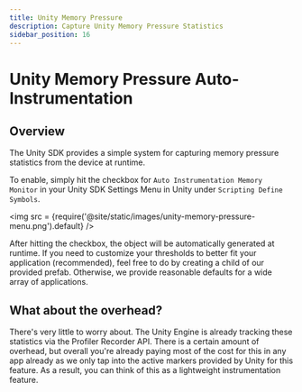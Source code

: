 ```yaml
---
title: Unity Memory Pressure
description: Capture Unity Memory Pressure Statistics
sidebar_position: 16
---
```


# Unity Memory Pressure Auto-Instrumentation

## Overview

The Unity SDK provides a simple system for capturing memory pressure statistics from the device at runtime.

To enable, simply hit the checkbox for `Auto Instrumentation Memory Monitor` in your Unity SDK Settings Menu in Unity under `Scripting Define Symbols`.

<img src = {require('@site/static/images/unity-memory-pressure-menu.png').default} />

After hitting the checkbox, the object will be automatically generated at runtime. If you need to customize your thresholds to better fit your application (recommended), feel free to do by creating a child of our provided prefab. Otherwise, we provide reasonable defaults for a wide array of applications.

## What about the overhead?

There's very little to worry about. The Unity Engine is already tracking these statistics via the Profiler Recorder API. There is a certain amount of overhead, but overall you're already paying most of the cost for this in any app already as we only tap into the active markers provided by Unity for this feature. As a result, you can think of this as a lightweight instrumentation feature.
